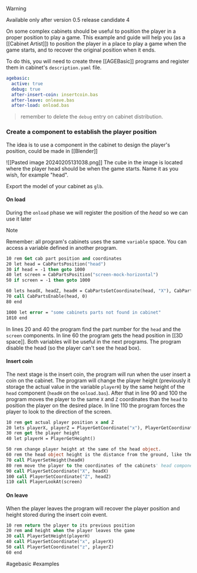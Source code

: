 > [!warning]
> Available only after version 0.5 release candidate 4

On some complex cabinets should be useful to position the player in a proper position to play a game. This example and guide will help you (as a [[Cabinet Artist]]) to position the player in a place to play a game when the game starts, and to recover the original position when it ends.

To do this, you will need to create three [[AGEBasic]] programs and register them in cabinet's `description.yaml` file.

```yaml title="description.yaml"
agebasic:
  active: true
  debug: true
  after-insert-coin: insertcoin.bas
  after-leave: onleave.bas
  after-load: onload.bas

```

> remember to delete the `debug` entry on cabinet distribution.


### Create a component to establish the player position

The idea is to use a component in the cabinet to design the player's position, could be made in [[Blender]]

![[Pasted image 20240205131038.png]]
 The cube in the image is located where the player head should be when the game starts.
 Name it as you wish, for example "head".

Export the model of your cabinet as `glb`.

#### On load

During the `onload` phase we will register the position of the *head* so we can use it later

> [!note] 
> Remember: all program's cabinets uses the same `variable` space. You can access a variable defined in another program.

```vb title="onload.bas"
10 rem Get cab part position and coordinates
20 let head = CabPartsPosition("head")
30 if head = -1 then goto 1000
40 let screen = CabPartsPosition("screen-mock-horizontal")
50 if screen = -1 then goto 1000

60 lets headX, headZ, headH = CabPartsGetCoordinate(head, "X"), CabPartsGetCoordinate(head, "Z"), CabPartsGetCoordinate(head, "H")
70 call CabPartsEnable(head, 0)
80 end

1000 let error = "some cabinets parts not found in cabinet"
1010 end
```

In lines 20 and 40 the program find the part number for the `head` and the `screen` components. In line 60 the program gets the head position in [[3D space]]. Both variables will be useful in the next programs.
The program disable the head (so the player can't see the head box).

#### Insert coin

The next stage is the insert coin, the program will run when the user insert a coin on the cabinet. The program will change the player height (previously it storage the actual value in the variable `playerH`) by the same height of the `head` component (`headH` on the `onload.bas`). After that in line 90 and 100 the program moves the player to the same `X` and `Z` coordinates than the `head` to position the player on the desired place.
In line 110 the program forces the player to look to the direction of the screen.

```vb title="insertcoin.bas"
10 rem get actual player position x and Z
20 lets playerX, playerZ = PlayerGetCoordinate("x"), PlayerGetCoordinate("z")
30 rem get the player height
40 let playerH = PlayerGetHeight()

50 rem change player height at the same of the head object. 
60 rem the head object height is the distance from the ground, like the player.
70 call PlayerSetHeight(headH)
80 rem move the player to the coordinates of the cabinets' head component.
90 call PlayerSetCoordinate("X", headX)
100 call PlayerSetCoordinate("Z", headZ)
110 call PlayerLookAt(screen)

```

#### On leave

When the player leaves the program will recover the player position and height stored during the insert coin event.

```vb title="onleave.bas"
10 rem return the player to its previous position
20 rem and height when the player leaves the game
30 call PlayerSetHeight(playerH)
40 call PlayerSetCoordinate("x", playerX)
50 call PlayerSetCoordinate("z", playerZ)
60 end
```

#agebasic #examples
